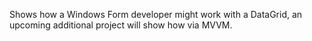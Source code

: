 ﻿Shows how a Windows Form developer might work with a DataGrid, an upcoming additional project will show how via MVVM.